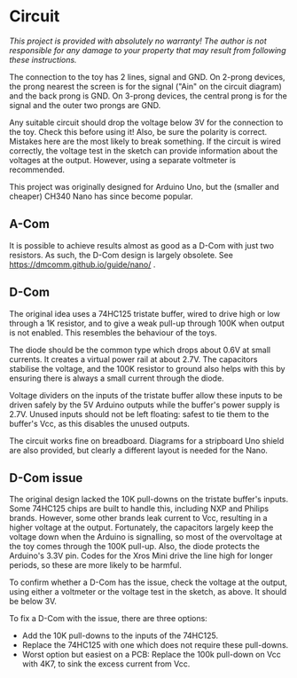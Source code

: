 
# Circuit

*This project is provided with absolutely no warranty! The author is not responsible for any damage to your property that may result from following these instructions.*

The connection to the toy has 2 lines, signal and GND. On 2-prong devices, the prong nearest the screen is for the signal ("Ain" on the circuit diagram) and the back prong is GND. On 3-prong devices, the central prong is for the signal and the outer two prongs are GND.

Any suitable circuit should drop the voltage below 3V for the connection to the toy. Check this before using it! Also, be sure the polarity is correct. Mistakes here are the most likely to break something. If the circuit is wired correctly, the voltage test in the sketch can provide information about the voltages at the output. However, using a separate voltmeter is recommended.

This project was originally designed for Arduino Uno, but the (smaller and cheaper) CH340 Nano has since become popular.

## A-Com

It is possible to achieve results almost as good as a D-Com with just two resistors. As such, the D-Com design is largely obsolete. See https://dmcomm.github.io/guide/nano/ .

## D-Com

The original idea uses a 74HC125 tristate buffer, wired to drive high or low through a 1K resistor, and to give a weak pull-up through 100K when output is not enabled. This resembles the behaviour of the toys.

The diode should be the common type which drops about 0.6V at small currents. It creates a virtual power rail at about 2.7V. The capacitors stabilise the voltage, and the 100K resistor to ground also helps with this by ensuring there is always a small current through the diode.

Voltage dividers on the inputs of the tristate buffer allow these inputs to be driven safely by the 5V Arduino outputs while the buffer's power supply is 2.7V. Unused inputs should not be left floating: safest to tie them to the buffer's Vcc, as this disables the unused outputs.

The circuit works fine on breadboard. Diagrams for a stripboard Uno shield are also provided, but clearly a different layout is needed for the Nano.

## D-Com issue

The original design lacked the 10K pull-downs on the tristate buffer's inputs. Some 74HC125 chips are built to handle this, including NXP and Philips brands. However, some other brands leak current to Vcc, resulting in a higher voltage at the output. Fortunately, the capacitors largely keep the voltage down when the Arduino is signalling, so most of the overvoltage at the toy comes through the 100K pull-up. Also, the diode protects the Arduino's 3.3V pin. Codes for the Xros Mini drive the line high for longer periods, so these are more likely to be harmful.

To confirm whether a D-Com has the issue, check the voltage at the output, using either a voltmeter or the voltage test in the sketch, as above. It should be below 3V.

To fix a D-Com with the issue, there are three options:

* Add the 10K pull-downs to the inputs of the 74HC125.
* Replace the 74HC125 with one which does not require these pull-downs.
* Worst option but easiest on a PCB: Replace the 100k pull-down on Vcc with 4K7, to sink the excess current from Vcc.

